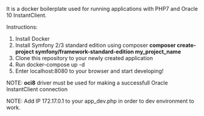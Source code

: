 It is a docker boilerplate used for running applications with PHP7 and Oracle 10 InstantClient.

Instructions:

1. Install Docker
2. Install Symfony 2/3 standard edition using composer **composer create-project symfony/framework-standard-edition my_project_name**
3. Clone this repository to your newly created application
4. Run docker-compose up -d
5. Enter localhost:8080 to your browser and start developing!

NOTE: **oci8** driver must be used for making a successfull Oracle InstantClient connection

NOTE: Add IP 172.17.0.1 to your app_dev.php in order to dev environment to work.